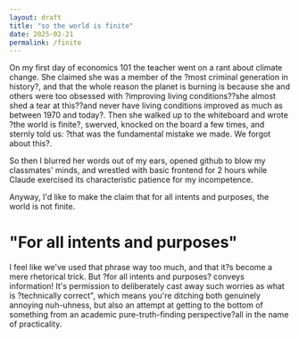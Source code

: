 ```yaml
---
layout: draft
title: "so the world is finite"
date: 2025-02-21
permalink: /finite
---
```


On my first day of economics 101 the teacher went on a rant about climate change. She claimed she was a member of the ?most criminal generation in history?, and that the whole reason the planet is burning is because she and others were too obsessed with ?improving living conditions??she almost shed a tear at this??and never have living conditions improved as much as between 1970 and today?. Then she walked up to the whiteboard and wrote ?the world is finite?, swerved, knocked on the board a few times, and sternly told us: ?that was the fundamental mistake we made. We forgot about this?. 


So then I blurred her words out of my ears, opened github to blow my classmates' minds, and wrestled with basic frontend for 2 hours while Claude exercised its characteristic patience for my incompetence. 


Anyway, I'd like to make the claim that for all intents and purposes, the world is not finite. 


# "For all intents and purposes"

I feel like we've used that phrase way too much, and that it?s become a mere rhetorical trick. But ?for all intents and purposes? conveys information! It's permission to deliberately cast away such worries as what is ?technically correct", which means you're ditching both genuinely annoying nuh-uhness, but also an attempt at getting to the bottom of something from an academic pure-truth-finding perspective?all in the name of practicality. 





